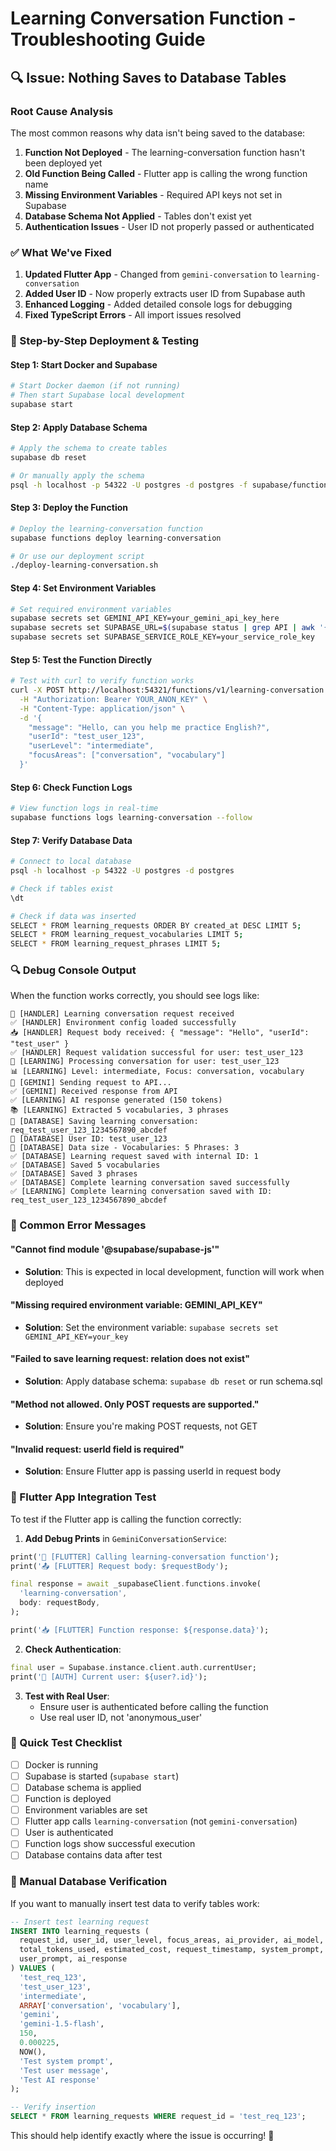 # Learning Conversation Function - Troubleshooting Guide

## 🔍 **Issue: Nothing Saves to Database Tables**

### **Root Cause Analysis**

The most common reasons why data isn't being saved to the database:

1. **Function Not Deployed** - The learning-conversation function hasn't been deployed yet
2. **Old Function Being Called** - Flutter app is calling the wrong function name
3. **Missing Environment Variables** - Required API keys not set in Supabase
4. **Database Schema Not Applied** - Tables don't exist yet
5. **Authentication Issues** - User ID not properly passed or authenticated

### **✅ What We've Fixed**

1. **Updated Flutter App** - Changed from `gemini-conversation` to `learning-conversation`
2. **Added User ID** - Now properly extracts user ID from Supabase auth
3. **Enhanced Logging** - Added detailed console logs for debugging
4. **Fixed TypeScript Errors** - All import issues resolved

### **🚀 Step-by-Step Deployment & Testing**

#### **Step 1: Start Docker and Supabase**
```bash
# Start Docker daemon (if not running)
# Then start Supabase local development
supabase start
```

#### **Step 2: Apply Database Schema**
```bash
# Apply the schema to create tables
supabase db reset

# Or manually apply the schema
psql -h localhost -p 54322 -U postgres -d postgres -f supabase/functions/learning-conversation/schema.sql
```

#### **Step 3: Deploy the Function**
```bash
# Deploy the learning-conversation function
supabase functions deploy learning-conversation

# Or use our deployment script
./deploy-learning-conversation.sh
```

#### **Step 4: Set Environment Variables**
```bash
# Set required environment variables
supabase secrets set GEMINI_API_KEY=your_gemini_api_key_here
supabase secrets set SUPABASE_URL=$(supabase status | grep API | awk '{print $3}')
supabase secrets set SUPABASE_SERVICE_ROLE_KEY=your_service_role_key
```

#### **Step 5: Test the Function Directly**
```bash
# Test with curl to verify function works
curl -X POST http://localhost:54321/functions/v1/learning-conversation \
  -H "Authorization: Bearer YOUR_ANON_KEY" \
  -H "Content-Type: application/json" \
  -d '{
    "message": "Hello, can you help me practice English?",
    "userId": "test_user_123",
    "userLevel": "intermediate",
    "focusAreas": ["conversation", "vocabulary"]
  }'
```

#### **Step 6: Check Function Logs**
```bash
# View function logs in real-time
supabase functions logs learning-conversation --follow
```

#### **Step 7: Verify Database Data**
```bash
# Connect to local database
psql -h localhost -p 54322 -U postgres -d postgres

# Check if tables exist
\dt

# Check if data was inserted
SELECT * FROM learning_requests ORDER BY created_at DESC LIMIT 5;
SELECT * FROM learning_request_vocabularies LIMIT 5;
SELECT * FROM learning_request_phrases LIMIT 5;
```

### **🔍 Debug Console Output**

When the function works correctly, you should see logs like:

```
🚀 [HANDLER] Learning conversation request received
✅ [HANDLER] Environment config loaded successfully
📥 [HANDLER] Request body received: { "message": "Hello", "userId": "test_user" }
✅ [HANDLER] Request validation successful for user: test_user_123
🎯 [LEARNING] Processing conversation for user: test_user_123
📊 [LEARNING] Level: intermediate, Focus: conversation, vocabulary
🤖 [GEMINI] Sending request to API...
✅ [GEMINI] Received response from API
✅ [LEARNING] AI response generated (150 tokens)
📚 [LEARNING] Extracted 5 vocabularies, 3 phrases
💾 [DATABASE] Saving learning conversation: req_test_user_123_1234567890_abcdef
💾 [DATABASE] User ID: test_user_123
💾 [DATABASE] Data size - Vocabularies: 5 Phrases: 3
✅ [DATABASE] Learning request saved with internal ID: 1
✅ [DATABASE] Saved 5 vocabularies
✅ [DATABASE] Saved 3 phrases
✅ [DATABASE] Complete learning conversation saved successfully
✅ [LEARNING] Complete learning conversation saved with ID: req_test_user_123_1234567890_abcdef
```

### **🚨 Common Error Messages**

#### **"Cannot find module '@supabase/supabase-js'"**
- **Solution**: This is expected in local development, function will work when deployed

#### **"Missing required environment variable: GEMINI_API_KEY"**
- **Solution**: Set the environment variable: `supabase secrets set GEMINI_API_KEY=your_key`

#### **"Failed to save learning request: relation does not exist"**
- **Solution**: Apply database schema: `supabase db reset` or run schema.sql

#### **"Method not allowed. Only POST requests are supported."**
- **Solution**: Ensure you're making POST requests, not GET

#### **"Invalid request: userId field is required"**
- **Solution**: Ensure Flutter app is passing userId in request body

### **📱 Flutter App Integration Test**

To test if the Flutter app is calling the function correctly:

1. **Add Debug Prints** in `GeminiConversationService`:
```dart
print('🚀 [FLUTTER] Calling learning-conversation function');
print('📤 [FLUTTER] Request body: $requestBody');

final response = await _supabaseClient.functions.invoke(
  'learning-conversation',
  body: requestBody,
);

print('📥 [FLUTTER] Function response: ${response.data}');
```

2. **Check Authentication**:
```dart
final user = Supabase.instance.client.auth.currentUser;
print('👤 [AUTH] Current user: ${user?.id}');
```

3. **Test with Real User**:
   - Ensure user is authenticated before calling the function
   - Use real user ID, not 'anonymous_user'

### **🎯 Quick Test Checklist**

- [ ] Docker is running
- [ ] Supabase is started (`supabase start`)
- [ ] Database schema is applied
- [ ] Function is deployed
- [ ] Environment variables are set
- [ ] Flutter app calls `learning-conversation` (not `gemini-conversation`)
- [ ] User is authenticated
- [ ] Function logs show successful execution
- [ ] Database contains data after test

### **🔧 Manual Database Verification**

If you want to manually insert test data to verify tables work:

```sql
-- Insert test learning request
INSERT INTO learning_requests (
  request_id, user_id, user_level, focus_areas, ai_provider, ai_model,
  total_tokens_used, estimated_cost, request_timestamp, system_prompt,
  user_prompt, ai_response
) VALUES (
  'test_req_123',
  'test_user_123',
  'intermediate',
  ARRAY['conversation', 'vocabulary'],
  'gemini',
  'gemini-1.5-flash',
  150,
  0.000225,
  NOW(),
  'Test system prompt',
  'Test user message',
  'Test AI response'
);

-- Verify insertion
SELECT * FROM learning_requests WHERE request_id = 'test_req_123';
```

This should help identify exactly where the issue is occurring! 🎯